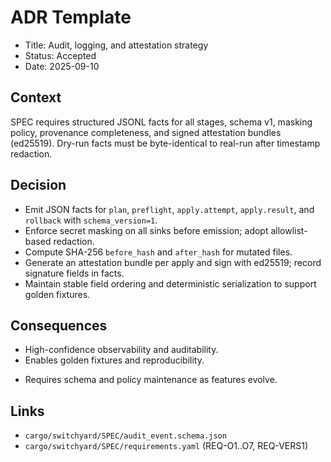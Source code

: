 # ADR Template

- Title: Audit, logging, and attestation strategy
- Status: Accepted
- Date: 2025-09-10

## Context

SPEC requires structured JSONL facts for all stages, schema v1, masking policy, provenance completeness, and signed attestation bundles (ed25519). Dry-run facts must be byte-identical to real-run after timestamp redaction.

## Decision

- Emit JSON facts for `plan`, `preflight`, `apply.attempt`, `apply.result`, and `rollback` with `schema_version=1`.
- Enforce secret masking on all sinks before emission; adopt allowlist-based redaction.
- Compute SHA-256 `before_hash` and `after_hash` for mutated files.
- Generate an attestation bundle per apply and sign with ed25519; record signature fields in facts.
- Maintain stable field ordering and deterministic serialization to support golden fixtures.

## Consequences

+ High-confidence observability and auditability.
+ Enables golden fixtures and reproducibility.
- Requires schema and policy maintenance as features evolve.

## Links

- `cargo/switchyard/SPEC/audit_event.schema.json`
- `cargo/switchyard/SPEC/requirements.yaml` (REQ-O1..O7, REQ-VERS1)
